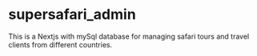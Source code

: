 # supersafari_admin
This is a Nextjs with mySql database for managing safari tours and travel clients from different countries.

